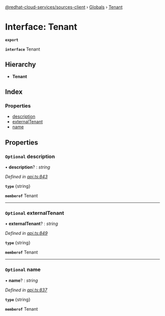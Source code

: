 [@redhat-cloud-services/sources-client](../README.md) › [Globals](../globals.md) › [Tenant](tenant.md)

# Interface: Tenant

**`export`** 

**`interface`** Tenant

## Hierarchy

* **Tenant**

## Index

### Properties

* [description](tenant.md#optional-description)
* [externalTenant](tenant.md#optional-externaltenant)
* [name](tenant.md#optional-name)

## Properties

### `Optional` description

• **description**? : *string*

*Defined in [api.ts:843](https://github.com/RedHatInsights/javascript-clients/blob/master/packages/sources/api.ts#L843)*

**`type`** {string}

**`memberof`** Tenant

___

### `Optional` externalTenant

• **externalTenant**? : *string*

*Defined in [api.ts:849](https://github.com/RedHatInsights/javascript-clients/blob/master/packages/sources/api.ts#L849)*

**`type`** {string}

**`memberof`** Tenant

___

### `Optional` name

• **name**? : *string*

*Defined in [api.ts:837](https://github.com/RedHatInsights/javascript-clients/blob/master/packages/sources/api.ts#L837)*

**`type`** {string}

**`memberof`** Tenant
